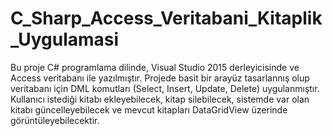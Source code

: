 # C_Sharp_Access_Veritabani_Kitaplik_Uygulamasi
 
Bu proje C# programlama dilinde, Visual Studio 2015 derleyicisinde ve Access veritabanı ile yazılmıştır. Projede basit bir arayüz tasarlannış olup veritabanı için DML komutları (Select, Insert, Update, Delete) uygulanmıştır. Kullanıcı istediği kitabı ekleyebilecek, kitap silebilecek, sistemde var olan kitabı güncelleyebilecek ve mevcut kitapları DataGridView üzerinde görüntüleyebilecektir.
